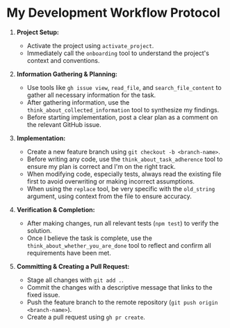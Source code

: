 # My Development Workflow Protocol

1.  **Project Setup:**
    *   Activate the project using `activate_project`.
    *   Immediately call the `onboarding` tool to understand the project's context and conventions.

2.  **Information Gathering & Planning:**
    *   Use tools like `gh issue view`, `read_file`, and `search_file_content` to gather all necessary information for the task.
    *   After gathering information, use the `think_about_collected_information` tool to synthesize my findings.
    *   Before starting implementation, post a clear plan as a comment on the relevant GitHub issue.

3.  **Implementation:**
    *   Create a new feature branch using `git checkout -b <branch-name>`.
    *   Before writing any code, use the `think_about_task_adherence` tool to ensure my plan is correct and I'm on the right track.
    *   When modifying code, especially tests, always read the existing file first to avoid overwriting or making incorrect assumptions.
    *   When using the `replace` tool, be very specific with the `old_string` argument, using context from the file to ensure accuracy.

4.  **Verification & Completion:**
    *   After making changes, run all relevant tests (`npm test`) to verify the solution.
    *   Once I believe the task is complete, use the `think_about_whether_you_are_done` tool to reflect and confirm all requirements have been met.

5.  **Committing & Creating a Pull Request:**
    *   Stage all changes with `git add .`.
    *   Commit the changes with a descriptive message that links to the fixed issue.
    *   Push the feature branch to the remote repository (`git push origin <branch-name>`).
    *   Create a pull request using `gh pr create`.